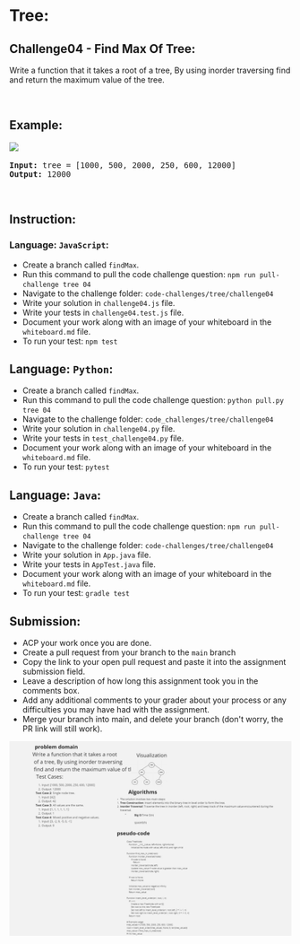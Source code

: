 # Tree:

## Challenge04 - Find Max Of Tree:
Write a function that it takes a root of a tree, By using inorder traversing find and return the maximum value of the tree.</p>

&nbsp;

## Example:
![](/assets/tree/findMax.jpg)

<pre><strong>Input:</strong> tree = [1000, 500, 2000, 250, 600, 12000]
<strong>Output: </strong>12000
</pre>

<br>

## Instruction:

### Language: `JavaScript`:

* Create a branch called `findMax`.
* Run this command to pull the code challenge question: `npm run pull-challenge tree 04`
* Navigate to the challenge folder: `code-challenges/tree/challenge04`
* Write your solution in `challenge04.js` file.
* Write your tests in `challenge04.test.js` file.
* Document your work along with an image of your whiteboard in the `whiteboard.md` file.
* To run your test: `npm test`

## Language: `Python`:

* Create a branch called `findMax`.
* Run this command to pull the code challenge question: `python pull.py tree 04`
* Navigate to the challenge folder: `code_challenges/tree/challenge04`
* Write your solution in `challenge04.py` file.
* Write your tests in `test_challenge04.py` file.
* Document your work along with an image of your whiteboard in the `whiteboard.md` file.
* To run your test: `pytest`

## Language: `Java`:

* Create a branch called `findMax`.
* Run this command to pull the code challenge question: `npm run pull-challenge tree 04`
* Navigate to the challenge folder: `code-challenges/tree/challenge04`
* Write your solution in `App.java` file.
* Write your tests in `AppTest.java` file.
* Document your work along with an image of your whiteboard in the `whiteboard.md` file.
* To run your test: `gradle test`

## Submission:
* ACP your work once you are done.
* Create a pull request from your branch to the `main` branch
* Copy the link to your open pull request and paste it into the assignment submission field.
* Leave a description of how long this assignment took you in the comments box.
* Add any additional comments to your grader about your process or any difficulties you may have had with the assignment.
* Merge your branch into main, and delete your branch (don't worry, the PR link will still work).



![alt text](whiteBoard.jpg)